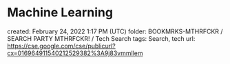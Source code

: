 # Machine Learning

created: February 24, 2022 1:17 PM (UTC)
folder: BOOKMRKS-MTHRFCKR / SEARCH PARTY MTHRFCKR! / Tech Search
tags: Search, tech
url: https://cse.google.com/cse/publicurl?cx=016964911540212529382%3A9j83vmmllem